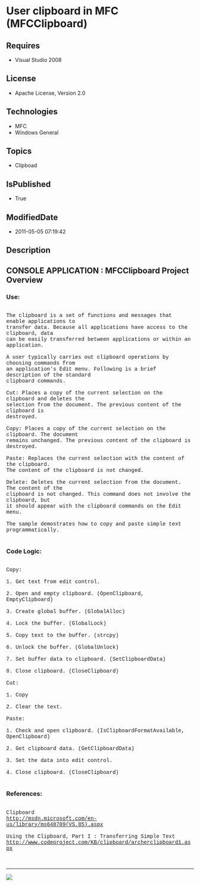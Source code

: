 # User clipboard in MFC (MFCClipboard)
## Requires
* Visual Studio 2008
## License
* Apache License, Version 2.0
## Technologies
* MFC
* Windows General
## Topics
* Clipboad
## IsPublished
* True
## ModifiedDate
* 2011-05-05 07:19:42
## Description

<p style="font-family:Courier New"></p>
<h2>CONSOLE APPLICATION : MFCClipboard Project Overview</h2>
<p style="font-family:Courier New"></p>
<h3>Use:</h3>
<p style="font-family:Courier New"><br>
The clipboard is a set of functions and messages that enable applications to <br>
transfer data. Because all applications have access to the clipboard, data <br>
can be easily transferred between applications or within an application.<br>
<br>
A user typically carries out clipboard operations by choosing commands from <br>
an application's Edit menu. Following is a brief description of the standard <br>
clipboard commands.<br>
<br>
Cut: Places a copy of the current selection on the clipboard and deletes the <br>
selection from the document. The previous content of the clipboard is <br>
destroyed.<br>
<br>
Copy: Places a copy of the current selection on the clipboard. The document <br>
remains unchanged. The previous content of the clipboard is destroyed.<br>
<br>
Paste: Replaces the current selection with the content of the clipboard. <br>
The content of the clipboard is not changed.<br>
<br>
Delete: Deletes the current selection from the document. The content of the <br>
clipboard is not changed. This command does not involve the clipboard, but <br>
it should appear with the clipboard commands on the Edit menu.<br>
<br>
The sample demostrates how to copy and paste simple text programmatically.<br>
<br>
</p>
<h3>Code Logic:</h3>
<p style="font-family:Courier New"><br>
Copy:<br>
<br>
1. Get text from edit control.<br>
<br>
2. Open and empty clipboard. (OpenClipboard, EmptyClipboard)<br>
<br>
3. Create global buffer. (GlobalAlloc)<br>
<br>
4. Lock the buffer. (GlobalLock)<br>
<br>
5. Copy text to the buffer. (strcpy)<br>
<br>
6. Unlock the buffer. (GlobalUnlock)<br>
<br>
7. Set buffer data to clipboard. (SetClipboardData)<br>
<br>
8. Close clipboard. (CloseClipboard)<br>
<br>
Cut:<br>
<br>
1. Copy<br>
<br>
2. Clear the text.<br>
<br>
Paste:<br>
<br>
1. Check and open clipboard. (IsClipboardFormatAvailable, OpenClipboard)<br>
<br>
2. Get clipboard data. (GetClipboardData)<br>
<br>
3. Set the data into edit control.<br>
<br>
4. Close clipboard. (CloseClipboard)<br>
<br>
</p>
<h3>References:</h3>
<p style="font-family:Courier New"><br>
Clipboard<br>
<a target="_blank" href="http://msdn.microsoft.com/en-us/library/ms648709(VS.85).aspx">http://msdn.microsoft.com/en-us/library/ms648709(VS.85).aspx</a><br>
<br>
Using the Clipboard, Part I : Transferring Simple Text<br>
<a target="_blank" href="http://www.codeproject.com/KB/clipboard/archerclipboard1.aspx">http://www.codeproject.com/KB/clipboard/archerclipboard1.aspx</a><br>
<br>
<br>
</p>
<hr>
<div><a href="http://go.microsoft.com/?linkid=9759640" style="margin-top:3px"><img src="http://bit.ly/onecodelogo">
</a></div>
